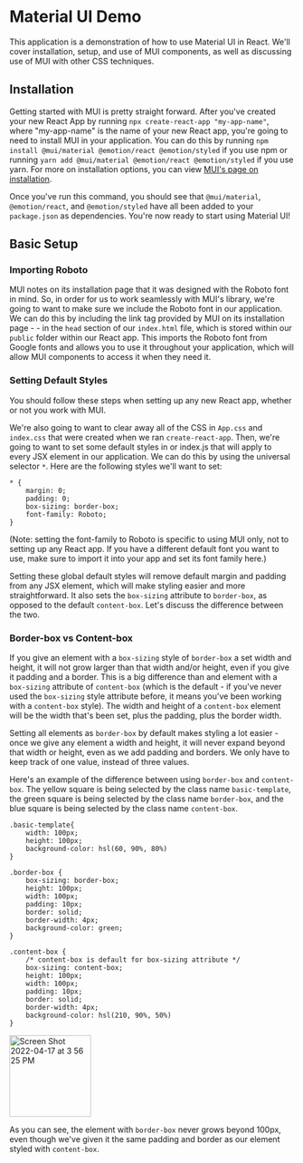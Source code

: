 # Material UI Demo

This application is a demonstration of how to use Material UI in React. We'll cover installation, setup, and use of MUI components, as well as discussing use of MUI with other CSS techniques.

## Installation

Getting started with MUI is pretty straight forward. After you've created your new React App by running `npx create-react-app "my-app-name"`, where "my-app-name" is the name of your new React app, you're going to need to install MUI in your application. You can do this by running `npm install @mui/material @emotion/react @emotion/styled` if you use npm or running `yarn add @mui/material @emotion/react @emotion/styled` if you use yarn. For more on installation options, you can view <a href="https://mui.com/material-ui/getting-started/installation/">MUI's page on installation</a>.

Once you've run this command, you should see that `@mui/material`, `@emotion/react`, and `@emotion/styled` have all been added to your `package.json` as dependencies. You're now ready to start using Material UI!

## Basic Setup

### Importing Roboto
MUI notes on its installation page that it was designed with the Roboto font in mind. So, in order for us to work seamlessly with MUI's library, we're going to want to make sure we include the Roboto font in our application. We can do this by including the link tag provided by MUI on its installation page -  <!-- <link rel="stylesheet" href="https://fonts.googleapis.com/css?family=Roboto:300,400,500,700&display=swap"/> --> - in the `head` section of our `index.html` file, which is stored within our `public` folder within our React app. This imports the Roboto font from Google fonts and allows you to use it throughout your application, which will allow MUI components to access it when they need it.

### Setting Default Styles

You should follow these steps when setting up any new React app, whether or not you work with MUI.

We're also going to want to clear away all of the CSS in `App.css` and `index.css` that were created when we ran `create-react-app`. Then, we're going to want to set some default styles in or index.js that will apply to every JSX element in our application. We can do this by using the universal selector `*`. Here are the following styles we'll want to set:

```
* {
    margin: 0;
    padding: 0;
    box-sizing: border-box;
    font-family: Roboto;
}
```

(Note: setting the font-family to Roboto is specific to using MUI only, not to setting up any React app. If you have a different default font you want to use, make sure to import it into your app and set its font family here.)

Setting these global default styles will remove default margin and padding from any JSX element, which will make styling easier and more straightforward. It also sets the `box-sizing` attribute to `border-box`, as opposed to the default `content-box`. Let's discuss the difference between the two.

### Border-box vs Content-box

If you give an element with a `box-sizing` style of `border-box` a set width and height, it will not grow larger than that width and/or height, even if you give it padding and a border. This is a big difference than and element with a `box-sizing` attribute of `content-box` (which is the default - if you've never used the `box-sizing` style attribute before, it means you've been working with a `content-box` style). The width and height of a `content-box` element will be the width that's been set, plus the padding, plus the border width. 

Setting all elements as `border-box` by default makes styling a lot easier - once we give any element a width and height, it will never expand beyond that width or height, even as we add padding and borders. We only have to keep track of one value, instead of three values.
 

Here's an example of the difference between using `border-box` and `content-box`. The yellow square is being selected by the class name `basic-template`, the green square is being selected by the class name `border-box`, and the blue square is being selected by the class name `content-box`.

```
.basic-template{
    width: 100px;
    height: 100px;
    background-color: hsl(60, 90%, 80%)
}

.border-box {
    box-sizing: border-box;
    height: 100px;
    width: 100px;
    padding: 10px;
    border: solid;
    border-width: 4px;
    background-color: green;
}

.content-box {
    /* content-box is default for box-sizing attribute */
    box-sizing: content-box;
    height: 100px;
    width: 100px;
    padding: 10px;
    border: solid;
    border-width: 4px;
    background-color: hsl(210, 90%, 50%)
}
```
<img width="144" alt="Screen Shot 2022-04-17 at 3 56 25 PM" src="https://user-images.githubusercontent.com/89106805/163735391-53a71d5f-9d98-420f-a1de-a774edf63b61.png">


As you can see, the element with `border-box` never grows beyond 100px, even though we've given it the same padding and border as our element styled with `content-box`.

